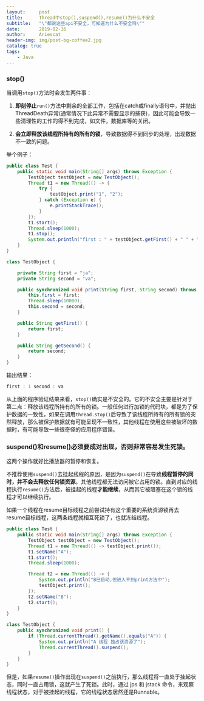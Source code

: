 ```yaml
---
layout:     post
title:      Thread中stop(),suspend(),resume()为什么不安全
subtitle:   "\"都说这些api不安全，可知道为什么不安全吗\""
date:       2019-02-16
author:     Ariescat
header-img: img/post-bg-coffee2.jpg
catalog: true
tags:
    - Java
---
```


### stop()
当调用`stop()`方法时会发生两件事：

1. **即刻停止**`run()`方法中剩余的全部工作，包括在catch或finally语句中，并抛出ThreadDeath异常(通常情况下此异常不需要显示的捕获)，因此可能会导致一些清理性的工作的得不到完成，如文件，数据库等的关闭。

2. **会立即释放该线程所持有的所有的锁**，导致数据得不到同步的处理，出现数据不一致的问题。

举个例子：
```java
public class Test {
    public static void main(String[] args) throws Exception {
        TestObject testObject = new TestObject();
        Thread t1 = new Thread(() -> {
            try {
                testObject.print("1", "2");
            } catch (Exception e) {
                e.printStackTrace();
            }
        });
        t1.start();
        Thread.sleep(1000);
        t1.stop();
        System.out.println("first : " + testObject.getFirst() + " " + "second : " + testObject.getSecond());
    }
}

class TestObject {

    private String first = "ja";
    private String second = "va";

    public synchronized void print(String first, String second) throws Exception {
        this.first = first;
        Thread.sleep(10000);
        this.second = second;
    }

    public String getFirst() {
        return first;
    }

    public String getSecond() {
        return second;
    }
}
```
输出结果：
```java
first : 1 second : va
```

从上面的程序验证结果来看，`stop()`确实是不安全的。它的不安全主要是针对于第二点：释放该线程所持有的所有的锁。一般任何进行加锁的代码块，都是为了保护数据的一致性，如果在调用`thread.stop()`后导致了该线程所持有的所有锁的突然释放，那么被保护数据就有可能呈现不一致性，其他线程在使用这些被破坏的数据时，有可能导致一些很奇怪的应用程序错误。


### suspend()和resume()必须要成对出现，否则非常容易发生死锁。 
这两个操作就好比播放器的暂停和恢复。

不推荐使用`suspend()`去挂起线程的原因，是因为`suspend()`在导致**线程暂停的同时，并不会去释放任何锁资源**。其他线程都无法访问被它占用的锁。直到对应的线程执行`resume()`方法后，被挂起的线程**才能继续**，从而其它被阻塞在这个锁的线程才可以继续执行。

如果一个线程在resume目标线程之前尝试持有这个重要的系统资源锁再去resume目标线程，这两条线程就相互死锁了，也就冻结线程。

```java
public class Test {
    public static void main(String[] args) throws Exception {
        TestObject testObject = new TestObject();
        Thread t1 = new Thread(() -> testObject.print());
        t1.setName("A");
        t1.start();
        Thread.sleep(1000);

        Thread t2 = new Thread(() -> {
            System.out.println("B已启动,但进入不到print方法中");
            testObject.print();
        });
        t2.setName("B");
        t2.start();
    }
}

class TestObject {
    public synchronized void print() {
        if (Thread.currentThread().getName().equals("A")) {
            System.out.println("A 线程 独占该资源了");
            Thread.currentThread().suspend();
        }
    }
}
```

但是，如果`resume()`操作出现在`suspend()`之前执行，那么线程将一直处于挂起状态，同时一直占用锁，这就产生了死锁。此时，通过 jps 和 jstack 命令，来观察线程状态，对于被挂起的线程，它的线程状态居然还是Runnable。